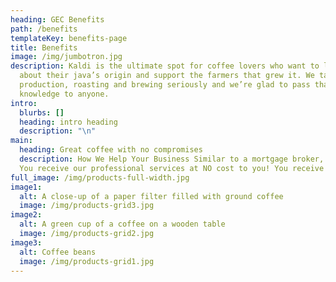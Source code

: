 ```yaml
---
heading: GEC Benefits
path: /benefits
templateKey: benefits-page
title: Benefits
image: /img/jumbotron.jpg
description: Kaldi is the ultimate spot for coffee lovers who want to learn
  about their java’s origin and support the farmers that grew it. We take coffee
  production, roasting and brewing seriously and we’re glad to pass that
  knowledge to anyone.
intro:
  blurbs: []
  heading: intro heading
  description: "\n"
main:
  heading: Great coffee with no compromises
  description: How We Help Your Business Similar to a mortgage broker, we shop for the best electric rates possible from multiple energy suppliers. You are guaranteed the best savings possible on your electric bill.
  You receive our professional services at NO cost to you! You receive customized quotes to meet your specific electric power needs and we help you understand each utility company and their contracts in an unbiased format. We provide you with a comprehensive "apples-to-apples" comparison of what competitive utility providers can deliver for your company.You receive your energy savings analysis in an easy to understand format designed to make comparison data straightforward and ensure confidence with final decision-making.
full_image: /img/products-full-width.jpg
image1:
  alt: A close-up of a paper filter filled with ground coffee
  image: /img/products-grid3.jpg
image2:
  alt: A green cup of a coffee on a wooden table
  image: /img/products-grid2.jpg
image3:
  alt: Coffee beans
  image: /img/products-grid1.jpg
---
```

